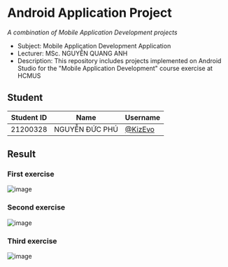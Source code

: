 # Android Application Project

_A combination of Mobile Application Development projects_

- Subject: Mobile Application Development Application
- Lecturer: MSc. NGUYỄN QUANG ANH
- Description: This repository includes projects implemented on Android Studio for the "Mobile Application Development" course exercise at HCMUS

## Student

| Student ID | Name           | Username                             |
| ---------- | -------------- | ------------------------------------ |
| 21200328   | NGUYỄN ĐỨC PHÚ | [@KizEvo](https://github.com/KizEvo) |

## Result

### First exercise

![image](https://github.com/user-attachments/assets/3f9226ab-50f4-4432-8f9d-8ef6b60a5aa7)

### Second exercise

![image](https://github.com/user-attachments/assets/ca50bcd2-7771-42c9-a694-833779720625)

### Third exercise

![image](https://github.com/user-attachments/assets/e3d2d05a-1d14-4e30-a507-c50b3f3ba209)
